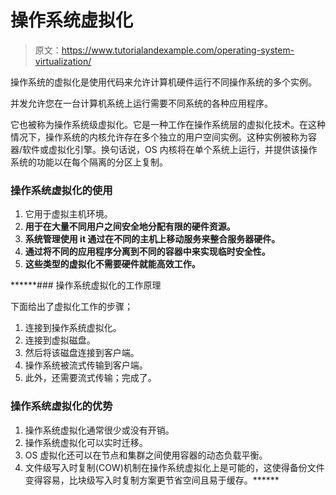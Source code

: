 # 操作系统虚拟化

> 原文：<https://www.tutorialandexample.com/operating-system-virtualization/>

操作系统的虚拟化是使用代码来允许计算机硬件运行不同操作系统的多个实例。

并发允许您在一台计算机系统上运行需要不同系统的各种应用程序。

它也被称为操作系统级虚拟化。它是一种工作在操作系统层的虚拟化技术。在这种情况下，操作系统的内核允许存在多个独立的用户空间实例。这种实例被称为容器/软件或虚拟化引擎。换句话说，OS 内核将在单个系统上运行，并提供该操作系统的功能以在每个隔离的分区上复制。

### 操作系统虚拟化的使用

1.  它用于虚拟主机环境。
2.  **用于在大量不同用户之间安全地分配有限的硬件资源。**
3.  ****系统管理使用 it 通过在不同的主机上移动服务来整合服务器硬件。****
4.  ******通过将不同的应用程序分离到不同的容器中来实现临时安全性。******
5.  ******这些类型的虚拟化不需要硬件就能高效工作。******

 ******### 操作系统虚拟化的工作原理

下面给出了虚拟化工作的步骤；

1.  连接到操作系统虚拟化。
2.  连接到虚拟磁盘。
3.  然后将该磁盘连接到客户端。
4.  操作系统被流式传输到客户端。
5.  此外，还需要流式传输；完成了。

### 操作系统虚拟化的优势

1.  操作系统虚拟化通常很少或没有开销。
2.  操作系统虚拟化可以实时迁移。
3.  OS 虚拟化还可以在节点和集群之间使用容器的动态负载平衡。
4.  文件级写入时复制(COW)机制在操作系统虚拟化上是可能的，这使得备份文件变得容易，比块级写入时复制方案更节省空间且易于缓存。******